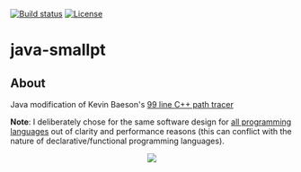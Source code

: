 [![Build status][s1]][tr] [![License][s2]][li]

[s1]: https://travis-ci.org/matt77hias/java-smallpt.svg?branch=master
[s2]: https://img.shields.io/badge/license-MIT-blue.svg

[tr]: https://travis-ci.org/matt77hias/java-smallpt
[li]: https://raw.githubusercontent.com/matt77hias/java-smallpt/master/LICENSE.txt

# java-smallpt

## About
Java modification of Kevin Baeson's [99 line C++ path tracer](http://www.kevinbeason.com/smallpt/)

**Note**: I deliberately chose for the same software design for [all programming languages](https://github.com/matt77hias/smallpt) out of clarity and performance reasons (this can conflict with the nature of declarative/functional programming languages).

<p align="center"><img src="https://github.com/matt77hias/smallpt/blob/master/res/image.png" ></p>
